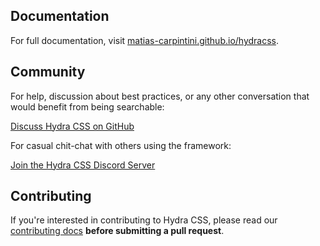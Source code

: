 ## Documentation

For full documentation, visit [matias-carpintini.github.io/hydracss](https://matias-carpintini.github.io/hydracss).

## Community

For help, discussion about best practices, or any other conversation that would benefit from being searchable:

[Discuss Hydra CSS on GitHub](https://github.com/matias-carpintini/hydracss/issues?q=is%3Aissue+sort%3Aupdated-desc)

For casual chit-chat with others using the framework:

[Join the Hydra CSS Discord Server](https://discord.gg/jgghS38)

## Contributing

If you're interested in contributing to Hydra CSS, please read our [contributing docs](https://github.com/matias-carpintini/hydracss/blob/master/.github/CONTRIBUTING.md) **before submitting a pull request**.
